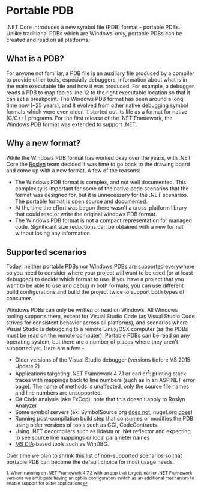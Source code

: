 # Portable PDB #

.NET Core introduces a new symbol file (PDB) format - portable PDBs. Unlike traditional PDBs which are Windows-only, portable PDBs can be created and read on all platforms.

## What is a PDB? ##
For anyone not familiar, a PDB file is an auxiliary file produced by a compiler to provide other tools, especially debuggers, information about what is in the main executable file and how it was produced. For example, a debugger reads a PDB to map foo.cs line 12 to the right executable location so that it can set a breakpoint.
The Windows PDB format has been around a long time now (~25 years), and it evolved from other native debugging symbol formats which were even older. It started out its life as a format for native (C/C++) programs. For the first release of the .NET Framework, the Windows PDB format was extended to support .NET.

## Why a new format? ##
While the Windows PDB format has worked okay over the years, with .NET Core the [Roslyn](https://github.com/dotnet/roslyn/wiki/Roslyn%20Overview) team decided it was time to go back to the drawing board and come up with a new format. A few of the reasons:

* The Windows PDB format is complex, and not well documented. This complexity is important for some of the native code scenarios that the format was designed for, but it is unnecessary for the .NET scenarios. The portable format is [open source](https://github.com/dotnet/symreader-portable) and [documented](https://github.com/dotnet/runtime/blob/main/docs/design/specs/PortablePdb-Metadata.md).
* At the time the effort was begun there wasn't a cross-platform library that could read or write the original windows PDB format.
* The Windows PDB format is not a compact representation for managed code. Significant size reductions can be obtained with a new format without losing any information.

## Supported scenarios
Today, neither portable PDBs nor Windows PDBs are supported everywhere so you need to consider where your project will want to be used (or at least debugged) to decide which format to use. If you have a project that you want to be able to use and debug in both formats, you can use different build configurations and build the project twice to support both types of consumer.

Windows PDBs can only be written or read on Windows. All Windows tooling supports them, except for Visual Studio Code (as Visual Studio Code strives for consistent behavior across all platforms), and scenarios where Visual Studio is debugging to a remote Linux/OSX computer (as the PDBs must be read on the remote computer).
Portable PDBs can be read on any operating system, but there are a number of places where they aren't supported yet. Here are a few –

* Older versions of the Visual Studio debugger (versions before VS 2015 Update 2)
* Applications targeting .NET Framework 4.7.1 or earlier<sup><a href="#fn1" id="ref1">1</a></sup>: printing stack traces with mappings back to line numbers (such as in an ASP.NET error page). The name of methods is unaffected, only the source file names and line numbers are unsupported.
* C# Code analysis (aka FxCop), note that this doesn't apply to Roslyn Analyzer
* Some symbol servers (ex: SymbolSource.org [does not](https://github.com/SymbolSource/SymbolSource/issues/7#issuecomment-399747015), nuget.org [does](https://blog.nuget.org/20181116/Improved-debugging-experience-with-the-NuGet-org-symbol-server-and-snupkg.html))
* Running post-compilation build step that consumes or modifies the PDB using older versions of tools such as CCI, CodeContracts.
* Using .NET decompilers such as ildasm or .Net reflector and expecting to see source line mappings or local parameter names
* [MS DIA](https://docs.microsoft.com/previous-versions/visualstudio/visual-studio-2015/debugger/debug-interface-access/debug-interface-access-sdk-reference)-based tools such as WinDBG.

Over time we plan to shrink this list of non-supported scenarios so that portable PDB can become the default choice for most usage needs.



<sup id="fn1">1. When running on .NET Framework 4.7.2 with an app that targets earlier .NET Framework versions we anticipate having an opt-in configuration switch as an additional mechanism to enable support for older applications<a href="#ref1" title="Jump back to footnote 1 in the text.">↩</a></sup>
